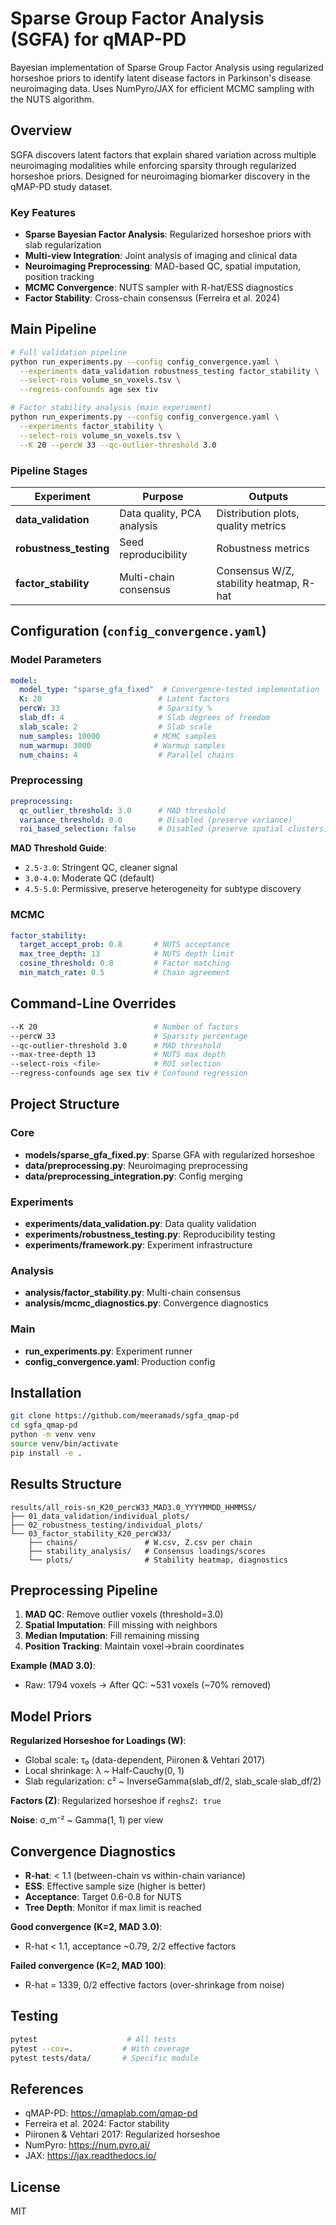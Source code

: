 # Sparse Group Factor Analysis (SGFA) for qMAP-PD

Bayesian implementation of Sparse Group Factor Analysis using regularized horseshoe priors to identify latent disease factors in Parkinson's disease neuroimaging data. Uses NumPyro/JAX for efficient MCMC sampling with the NUTS algorithm.

## Overview

SGFA discovers latent factors that explain shared variation across multiple neuroimaging modalities while enforcing sparsity through regularized horseshoe priors. Designed for neuroimaging biomarker discovery in the qMAP-PD study dataset.

### Key Features

- **Sparse Bayesian Factor Analysis**: Regularized horseshoe priors with slab regularization
- **Multi-view Integration**: Joint analysis of imaging and clinical data  
- **Neuroimaging Preprocessing**: MAD-based QC, spatial imputation, position tracking
- **MCMC Convergence**: NUTS sampler with R-hat/ESS diagnostics
- **Factor Stability**: Cross-chain consensus (Ferreira et al. 2024)

## Main Pipeline

```bash
# Full validation pipeline
python run_experiments.py --config config_convergence.yaml \
  --experiments data_validation robustness_testing factor_stability \
  --select-rois volume_sn_voxels.tsv \
  --regress-confounds age sex tiv

# Factor stability analysis (main experiment)
python run_experiments.py --config config_convergence.yaml \
  --experiments factor_stability \
  --select-rois volume_sn_voxels.tsv \
  --K 20 --percW 33 --qc-outlier-threshold 3.0
```

### Pipeline Stages

| Experiment | Purpose | Outputs |
|------------|---------|---------|
| **data_validation** | Data quality, PCA analysis | Distribution plots, quality metrics |
| **robustness_testing** | Seed reproducibility | Robustness metrics |
| **factor_stability** | Multi-chain consensus | Consensus W/Z, stability heatmap, R-hat |

## Configuration (`config_convergence.yaml`)

### Model Parameters

```yaml
model:
  model_type: "sparse_gfa_fixed"  # Convergence-tested implementation
  K: 20                          # Latent factors
  percW: 33                      # Sparsity %
  slab_df: 4                     # Slab degrees of freedom  
  slab_scale: 2                  # Slab scale
  num_samples: 10000            # MCMC samples
  num_warmup: 3000              # Warmup samples
  num_chains: 4                  # Parallel chains
```

### Preprocessing

```yaml
preprocessing:
  qc_outlier_threshold: 3.0      # MAD threshold
  variance_threshold: 0.0        # Disabled (preserve variance)
  roi_based_selection: false     # Disabled (preserve spatial clusters)
```

**MAD Threshold Guide**:

- `2.5-3.0`: Stringent QC, cleaner signal
- `3.0-4.0`: Moderate QC (default)
- `4.5-5.0`: Permissive, preserve heterogeneity for subtype discovery

### MCMC

```yaml
factor_stability:
  target_accept_prob: 0.8       # NUTS acceptance
  max_tree_depth: 13            # NUTS depth limit
  cosine_threshold: 0.8         # Factor matching
  min_match_rate: 0.5           # Chain agreement
```

## Command-Line Overrides

```bash
--K 20                          # Number of factors
--percW 33                      # Sparsity percentage  
--qc-outlier-threshold 3.0      # MAD threshold
--max-tree-depth 13             # NUTS max depth
--select-rois <file>            # ROI selection
--regress-confounds age sex tiv # Confound regression
```

## Project Structure

### Core

- **models/sparse_gfa_fixed.py**: Sparse GFA with regularized horseshoe
- **data/preprocessing.py**: Neuroimaging preprocessing
- **data/preprocessing_integration.py**: Config merging

### Experiments  

- **experiments/data_validation.py**: Data quality validation
- **experiments/robustness_testing.py**: Reproducibility testing
- **experiments/framework.py**: Experiment infrastructure

### Analysis

- **analysis/factor_stability.py**: Multi-chain consensus
- **analysis/mcmc_diagnostics.py**: Convergence diagnostics

### Main

- **run_experiments.py**: Experiment runner
- **config_convergence.yaml**: Production config

## Installation

```bash
git clone https://github.com/meeramads/sgfa_qmap-pd
cd sgfa_qmap-pd
python -m venv venv
source venv/bin/activate
pip install -e .
```

## Results Structure

```
results/all_rois-sn_K20_percW33_MAD3.0_YYYYMMDD_HHMMSS/
├── 01_data_validation/individual_plots/
├── 02_robustness_testing/individual_plots/
└── 03_factor_stability_K20_percW33/
    ├── chains/               # W.csv, Z.csv per chain
    ├── stability_analysis/   # Consensus loadings/scores  
    └── plots/                # Stability heatmap, diagnostics
```

## Preprocessing Pipeline

1. **MAD QC**: Remove outlier voxels (threshold=3.0)
2. **Spatial Imputation**: Fill missing with neighbors
3. **Median Imputation**: Fill remaining missing
4. **Position Tracking**: Maintain voxel→brain coordinates

**Example (MAD 3.0)**:

- Raw: 1794 voxels → After QC: ~531 voxels (~70% removed)

## Model Priors

**Regularized Horseshoe for Loadings (W)**:

- Global scale: τ₀ (data-dependent, Piironen & Vehtari 2017)
- Local shrinkage: λ ~ Half-Cauchy(0, 1)
- Slab regularization: c² ~ InverseGamma(slab_df/2, slab_scale·slab_df/2)

**Factors (Z)**: Regularized horseshoe if `reghsZ: true`

**Noise**: σ_m⁻² ~ Gamma(1, 1) per view

## Convergence Diagnostics

- **R-hat**: < 1.1 (between-chain vs within-chain variance)
- **ESS**: Effective sample size (higher is better)
- **Acceptance**: Target 0.6-0.8 for NUTS
- **Tree Depth**: Monitor if max limit is reached

**Good convergence (K=2, MAD 3.0)**:

- R-hat < 1.1, acceptance ~0.79, 2/2 effective factors

**Failed convergence (K=2, MAD 100)**:

- R-hat = 1339, 0/2 effective factors (over-shrinkage from noise)

## Testing

```bash
pytest                    # All tests
pytest --cov=.           # With coverage
pytest tests/data/       # Specific module
```

## References

- qMAP-PD: <https://qmaplab.com/qmap-pd>
- Ferreira et al. 2024: Factor stability
- Piironen & Vehtari 2017: Regularized horseshoe  
- NumPyro: <https://num.pyro.ai/>
- JAX: <https://jax.readthedocs.io/>

## License

MIT
